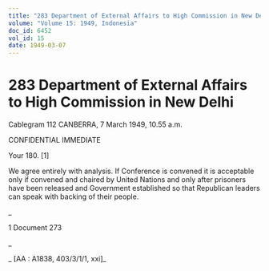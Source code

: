 ```yaml
---
title: "283 Department of External Affairs to High Commission in New Delhi"
volume: "Volume 15: 1949, Indonesia"
doc_id: 6452
vol_id: 15
date: 1949-03-07
---
```


# 283 Department of External Affairs to High Commission in New Delhi

Cablegram 112 CANBERRA, 7 March 1949, 10.55 a.m.

CONFIDENTIAL IMMEDIATE

Your 180. [1]

We agree entirely with analysis. If Conference is convened it is acceptable only if convened and chaired by United Nations and only after prisoners have been released and Government established so that Republican leaders can speak with backing of their people.

_

1 Document 273

_

_ [AA : A1838, 403/3/1/1, xxi]_
